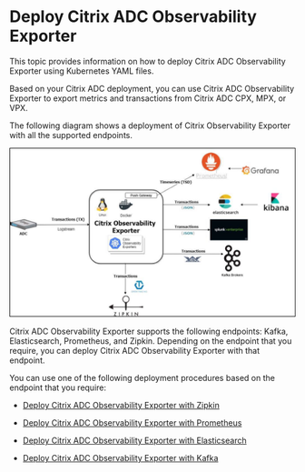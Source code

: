 # Deploy Citrix ADC Observability Exporter

This topic provides information on how to deploy Citrix ADC Observability Exporter using Kubernetes YAML files.
<!---
You can deploy Citrix Observability Exporter using Kubernetes YAML files or using Helm charts. 
-->

Based on your Citrix ADC deployment, you can use Citrix ADC Observability Exporter to export metrics and transactions from Citrix ADC CPX, MPX, or VPX.

The following diagram shows a deployment of Citrix Observability Exporter with all the supported endpoints.

![Citrix ADC Observability Exporter with the endpoints](../media/citrix-observability-exporter-deploy.png)

Citrix ADC Observability Exporter supports the following endpoints: Kafka, Elasticsearch, Prometheus, and Zipkin. Depending on the endpoint that you require, you can deploy Citrix ADC Observability Exporter with that endpoint.

 You can use one of the following deployment procedures based on the endpoint that you require:

  -  [Deploy Citrix ADC Observability Exporter with Zipkin](deploy-coe-with-zipkin.md)

  -  [Deploy Citrix ADC Observability Exporter with Prometheus](deploy-coe-with-prometheus.md)

  -  [Deploy Citrix ADC Observability Exporter with Elasticsearch](deploy-coe-with-es.md)

  -  [Deploy Citrix ADC Observability Exporter with Kafka](deploy-coe-with-Kafka.md)
